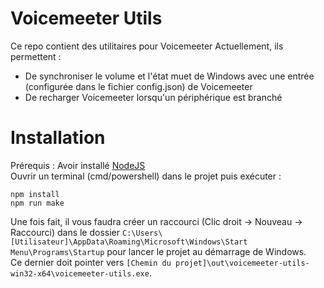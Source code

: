 # Voicemeeter Utils

Ce repo contient des utilitaires pour Voicemeeter
Actuellement, ils permettent :
- De synchroniser le volume et l'état muet de Windows avec une entrée (configurée dans le fichier config.json) de Voicemeeter
- De recharger Voicemeeter lorsqu'un périphérique est branché

# Installation
Prérequis : Avoir installé [NodeJS](https://nodejs.org/fr)  
Ouvrir un terminal (cmd/powershell) dans le projet puis exécuter :
```
npm install
npm run make
```
Une fois fait, il vous faudra créer un raccourci (Clic droit -> Nouveau -> Raccourci) dans le dossier `C:\Users\[Utilisateur]\AppData\Roaming\Microsoft\Windows\Start Menu\Programs\Startup` pour lancer le projet au démarrage de Windows.  
Ce dernier doit pointer vers `[Chemin du projet]\out\voicemeeter-utils-win32-x64\voicemeeter-utils.exe`.
